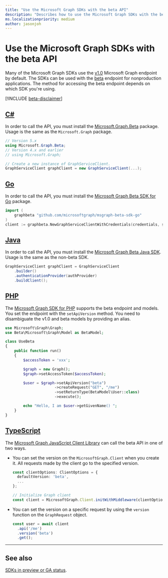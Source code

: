 ```yaml
---
title: "Use the Microsoft Graph SDKs with the beta API"
description: "Describes how to use the Microsoft Graph SDKs with the beta version of the API."
ms.localizationpriority: medium
author: jasonjoh
---
```


<!-- markdownlint-disable MD051 -->

# Use the Microsoft Graph SDKs with the beta API

Many of the Microsoft Graph SDKs use the [v1.0](/graph/api/overview?view=graph-rest-1.0&preserve-view=false) Microsoft Graph endpoint by default. The SDKs can be used with the [beta](/graph/api/overview?view=graph-rest-beta&preserve-view=true) endpoint for nonproduction applications. The method for accessing the beta endpoint depends on which SDK you're using.

[!INCLUDE [beta-disclaimer](../../api-reference/includes/beta-disclaimer.md)]

## [C#](#tab/csharp)

In order to call the API, you must install the [Microsoft.Graph.Beta](https://www.nuget.org/packages/Microsoft.Graph.Beta) package. Usage is the same as the `Microsoft.Graph` package.

```csharp
// Version 5.x
using Microsoft.Graph.Beta;
// Version 4.x and earlier
// using Microsoft.Graph;

// Create a new instance of GraphServiceClient.
GraphServiceClient graphClient = new GraphServiceClient(...);
```

## [Go](#tab/go)

In order to call the API, you must install the [Microsoft Graph Beta SDK for Go](https://github.com/microsoftgraph/msgraph-beta-sdk-go) package.

```go
import (
    graphbeta "github.com/microsoftgraph/msgraph-beta-sdk-go"
)
client := graphbeta.NewGraphServiceClientWithCredentials(credentials, scopes)
```

## [Java](#tab/java)

In order to call the API, you must install the [Microsoft Graph Beta Java SDK](https://github.com/microsoftgraph/msgraph-beta-sdk-java). Usage is the same as the non-beta SDK.

```Java
GraphServiceClient graphClient = GraphServiceClient
    .builder()
    .authenticationProvider(authProvider)
    .buildClient();
```

## [PHP](#tab/php)

The [Microsoft Graph SDK for PHP](https://github.com/microsoftgraph/msgraph-sdk-php) supports the beta endpoint and models. You set the endpoint with the `setApiVersion` method. You need to disambiguate the v1.0 and beta models by providing an alias.

```php
use Microsoft\Graph\Graph;
use Beta\Microsoft\Graph\Model as BetaModel;

class UseBeta
{
    public function run()
    {
        $accessToken = 'xxx';

        $graph = new Graph();
        $graph->setAccessToken($accessToken);

        $user = $graph->setApiVersion("beta")
                      ->createRequest("GET", "/me")
                      ->setReturnType(BetaModel\User::class)
                      ->execute();

        echo "Hello, I am $user->getGivenName() ";
    }
}
```

## [TypeScript](#tab/typescript)

The [Microsoft Graph JavaScript Client Library](https://github.com/microsoftgraph/msgraph-sdk-javascript) can call the beta API in one of two ways.

- You can set the version on the `MicrosoftGraph.Client` when you create it. All requests made by the client go to the specified version.

    ```typescript
    const clientOptions: ClientOptions = {
      defaultVersion: 'beta',
      ...
    };

    // Initialize Graph client
    const client = MicrosoftGraph.Client.initWithMiddleware(clientOptions);
    ```

- You can set the version on a specific request by using the `version` function on the `GraphRequest` object.

    ```typescript
    const user = await client
      .api('/me')
      .version('beta')
      .get();
    ```

---

## See also

[SDKs in preview or GA status](sdks-overview.md#sdks-in-preview-or-ga-status).
